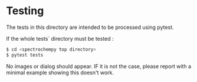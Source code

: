 Testing
========

The tests in this directory are intended to be processed using pytest.

If the whole tests` directory must be tested :

```bash 
$ cd <spectrochempy top directory>
$ pytest tests  
```

No images or dialog should appear. IF it is not the case, please report with a minimal example showing this doesn't
work.

